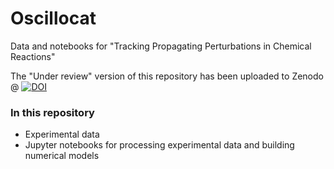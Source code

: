 # Oscillocat
Data and notebooks for "Tracking Propagating Perturbations in Chemical Reactions"

The "Under review" version of this repository has been uploaded to Zenodo @ [![DOI](https://zenodo.org/badge/1004871331.svg)](https://doi.org/10.5281/zenodo.15777628)


### In this repository
- Experimental data
- Jupyter notebooks for processing experimental data and building numerical models
